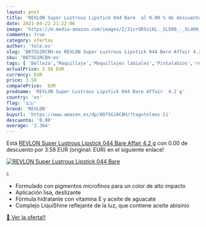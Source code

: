 ```yaml
---
layout: post
title: 'REVLON Super Lustrous Lipstick 044 Bare  al 0.00 % de descuento'
date: 2021-04-22 21:22:06
image: 'https://m.media-amazon.com/images/I/31vrGR5oiKL._SL500_._SL400_.jpg'
comments: true
category: ofertas
author: 'tole.es'
slug: 'B075G1RCBH-es REVLON Super Lustrous Lipstick 044 Bare Affair 4.2 g'
sku: 'B075G1RCBH-es'
tags: [ 'Belleza','Maquillaje','Maquillajes labiales','Pintalabios','revlon', ]
actualPrice: 3.58 EUR
currency: EUR
price: 3.58
comparePrice:  EUR
prodname: 'REVLON Super Lustrous Lipstick 044 Bare Affair  4.2 g'
country: 'es'
flag: '🇪🇸'
brand: 'REVLON'
buyurl: 'https://www.amazon.es/dp/B075G1RCBH/?tag=tolees-21'
descuento: '0.00'
average: '2.304'
---
```


Está [REVLON Super Lustrous Lipstick 044 Bare Affair  4.2 g](https://www.amazon.es/dp/B075G1RCBH/?tag=tolees-21) con 0.00 de descuento por 3.58 EUR (original:  EUR) en el siguiente enlace!

[![REVLON Super Lustrous Lipstick 044 Bare ](https://m.media-amazon.com/images/I/31vrGR5oiKL._SL500_._SL400_.jpg)](https://www.amazon.es/dp/B075G1RCBH/?tag=tolees-21)

ℹ️:

- Formulado con pigmentos microfinos para un color de alto impacto
- Aplicación lisa, deslizante
- Fórmula hidratante con vitamina E y aceite de aguacate
- Complejo LiquiShine reflejante de la luz, que contiene aceite abisinio

[🛒 Ver la oferta!!](https://www.amazon.es/dp/B075G1RCBH/?tag=tolees-21)

